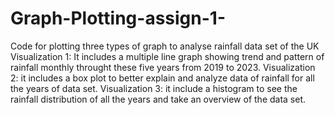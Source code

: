 # Graph-Plotting-assign-1-
Code for plotting three types of graph to analyse rainfall data set of the UK
Visualization 1: It includes a multiple line graph showing trend and pattern of rainfall monthly throught these five years from 2019 to 2023.
Visualization 2: it includes a box plot to better explain and analyze data of rainfall for all the years of data set.
Visualization 3: it include a histogram to see the rainfall distribution of all the years and take an overview of the data set.
